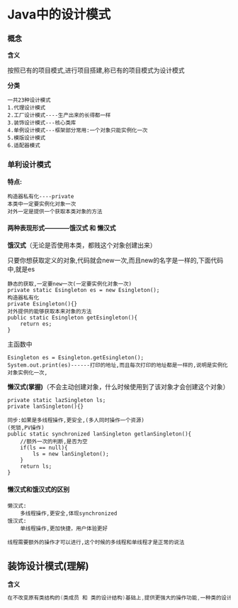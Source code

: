 # Java中的设计模式

### 概念

**含义**

按照已有的项目模式,进行项目搭建,称已有的项目模式为设计模式

**分类**

```
一共23种设计模式
1.代理设计模式
2.工厂设计模式----生产出来的长得都一样
3.装饰设计模式---核心类库
4.单例设计模式---框架部分常用:一个对象只能实例化一次
5.模版设计模式
6.适配器模式
```

### **单利设计模式**

**特点:**

```
构造器私有化----private
本类中一定要实例化对象一次
对外一定是提供一个获取本类对象的方法
```

#### **两种表现形式————饿汉式  和 懒汉式**

**饿汉式**（无论是否使用本类，都贱这个对象创建出来）

只要你想获取定义的对象,代码就会new一次,而且new的名字是一样的,下面代码中,就是es

```
静态的获取,一定要new一次(一定要实例化对象一次)
private static Esingleton es = new Esingleton();
构造器私有化
private Esingleton(){}
对外提供的能够获取本来对象的方法 
public static Esingleton getEsingleton(){
    return es;
}
```

主函数中

```
Esingleton es = Esingleton.getEsingleton();
System.out.print(es)------打印的地址,而且每次打印的地址都是一样的,说明是实例化对象实例化一次,
```

**懒汉式(掌握)**（不会主动创建对象，什么时候使用到了该对象才会创建这个对象）

```
private static lazSingleton ls;
private lanSingleton(){}

同步:如果是多线程操作,更安全,(多人同时操作一个资源) 
(死锁,PV操作)
public static synchronized lanSingleton getlanSingleton(){
    //额外一次的判断,是否为空 
    if(ls == null){
        ls = new lanSingleton();
    }
    return ls;
}
```

#### 懒汉式和饿汉式的区别

```
懒汉式:
	多线程操作,更安全,体现synchronized
饿汉式:
	单线程操作,更加快捷，用户体验更好

线程需要额外的操作才可以进行,这个时候的多线程和单线程才是正常的说法
```



## 装饰设计模式(理解)

**含义**

```java
在不改变原有类结构的(类成员 和 类的设计结构)基础上,提供更强大的操作功能,一种类的设计模式
```